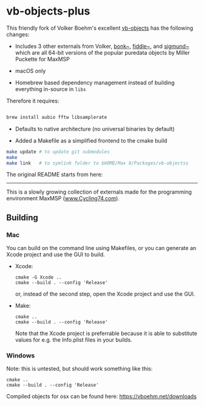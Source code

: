 # vb-objects-plus

This friendly fork of Volker Boehm's excellent [vb-objects](https://github.com/v7b1/vb-objects) has the following changes:

- Includes 3 other externals from Volker, [bonk~](https://github.com/v7b1/bonk_64bit-version), [fiddle~](https://github.com/v7b1/fiddle_64bit_version), and [sigmund~](https://github.com/v7b1/sigmund_64bit-version) which are all 64-bit versions of the popular puredata objects by Miller Puckette for MaxMSP

- macOS only

- Homebrew based dependency management instead of building everything in-source in `libs`

Therefore it requires:

```bash

brew install aubio fftw libsamplerate

```

- Defaults to native architecture (no universal binaries by default)

- Added a Makefile as a simplified frontend to the cmake build

```bash
make update # to update git submodules
make 
make link   # to symlink folder to $HOME/Max 8/Packages/vb-objectss
```

The original README starts from here:

--- 

This is a slowly growing collection of externals made for the programming environment MaxMSP (www.Cycling74.com).



## Building

### Mac

You can build on the command line using Makefiles, or you can generate an Xcode project and use the GUI to build.

- Xcode:

  ```
  cmake -G Xcode ..
  cmake --build . --config 'Release'
  ```

  or, instead of the second step, open the Xcode project and use the GUI.

- Make:

  ```
  cmake ..
  cmake --build . --config 'Release'
  ```

  Note that the Xcode project is preferrable because it is able to substitute values for e.g. the Info.plist files in your builds.



### Windows

Note: this is untested, but should work something like this:

```
cmake ..
cmake --build . --config 'Release'
```



Compiled objects for osx can be found here: https://vboehm.net/downloads
